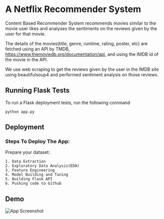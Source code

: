# A Netflix Recommender System

Content Based Recommender System recommends movies similar to the movie user likes and analyses the sentiments on the reviews given by the user for that movie.

The details of the movies(title, genre, runtime, rating, poster, etc) are fetched using an API by TMDB, https://www.themoviedb.org/documentation/api, and using the IMDB id of the movie in the API.

We use web scraping to get the reviews given by the user in the IMDB site using beautifulsoup4 and performed sentiment analysis on those reviews.

## Running Flask Tests
To run a Flask deployment tests, run the following command
```
python app.py
```
## Deployment
### Steps To Deploy The App:
Prepare your dataset:
```
1. Data Extraction
2. Exploratory Data Analysis(EDA)
3. Feature Engineering
4. Model Building and Tuning
5. Building Flask API
6. Pushing code to Github
```


## Demo

![App Screenshot](https://raw.githubusercontent.com/Sumit-Sharma-26/Netflix-recommender-system-and-deployment/main/net%20screenshot.png)
